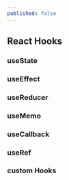 ```yaml
---
published: false
---
```

## React Hooks

### useState


### useEffect


### useReducer


### useMemo



### useCallback



### useRef



### custom Hooks
